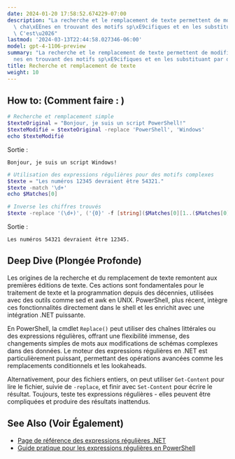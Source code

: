 ```yaml
---
date: 2024-01-20 17:58:52.674229-07:00
description: "La recherche et le remplacement de texte permettent de modifier des\
  \ cha\xEEnes en trouvant des motifs sp\xE9cifiques et en les substituant par d'autres.\
  \ C'est\u2026"
lastmod: '2024-03-13T22:44:58.027346-06:00'
model: gpt-4-1106-preview
summary: "La recherche et le remplacement de texte permettent de modifier des cha\xEE\
  nes en trouvant des motifs sp\xE9cifiques et en les substituant par d'autres."
title: Recherche et remplacement de texte
weight: 10
---
```


## How to: (Comment faire : )
```PowerShell
# Recherche et remplacement simple
$texteOriginal = "Bonjour, je suis un script PowerShell!"
$texteModifié = $texteOriginal -replace 'PowerShell', 'Windows'
echo $texteModifié
```
Sortie :
```
Bonjour, je suis un script Windows!
```

```PowerShell
# Utilisation des expressions régulières pour des motifs complexes
$texte = "Les numéros 12345 devraient être 54321."
$texte -match '\d+'
echo $Matches[0]

# Inverse les chiffres trouvés
$texte -replace '(\d+)', ('{0}' -f [string]($Matches[0][1..($Matches[0].Length)] + $Matches[0][0]))
```
Sortie :
```
Les numéros 54321 devraient être 12345.
```

## Deep Dive (Plongée Profonde)
Les origines de la recherche et du remplacement de texte remontent aux premières éditions de texte. Ces actions sont fondamentales pour le traitement de texte et la programmation depuis des décennies, utilisées avec des outils comme sed et awk en UNIX. PowerShell, plus récent, intègre ces fonctionnalités directement dans le shell et les enrichit avec une intégration .NET puissante.

En PowerShell, la cmdlet `Replace()` peut utiliser des chaînes littérales ou des expressions régulières, offrant une flexibilité immense, des changements simples de mots aux modifications de schémas complexes dans des données. Le moteur des expressions régulières en .NET est particulièrement puissant, permettant des opérations avancées comme les remplacements conditionnels et les lookaheads.

Alternativement, pour des fichiers entiers, on peut utiliser `Get-Content` pour lire le fichier, suivie de `-replace`, et finir avec `Set-Content` pour écrire le résultat. Toujours, teste tes expressions régulières - elles peuvent être compliquées et produire des résultats inattendus.

## See Also (Voir Également)
- [Page de référence des expressions régulières .NET](https://docs.microsoft.com/fr-fr/dotnet/standard/base-types/regular-expressions)
- [Guide pratique pour les expressions régulières en PowerShell](https://ss64.com/ps/syntax-regex.html)

